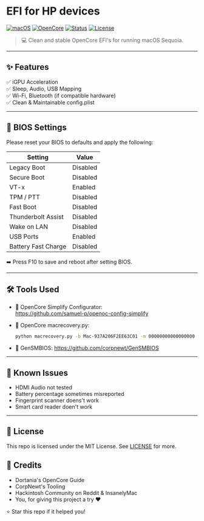 # EFI for HP devices

[![macOS](https://img.shields.io/badge/macOS-15-blue?style=flat-square&logo=apple)](#)
[![OpenCore](https://img.shields.io/badge/OpenCore-1.0.4-purple?style=flat-square&logo=hackaday)](https://dortania.github.io/OpenCore-Install-Guide/)
[![Status](https://img.shields.io/badge/Status-Working-brightgreen?style=flat-square)](#)
[![License](https://img.shields.io/github/license/DanielvG-IT/HP-EB830-G5-macOS?style=flat-square)](./LICENSE)

> 💻 Clean and stable OpenCore EFI's for running macOS Sequoia.

---

## ✨ Features

✅ iGPU Acceleration\
✅ Sleep, Audio, USB Mapping\
✅ Wi-Fi, Bluetooth (if compatible hardware)\
✅ Clean & Maintainable config.plist

---

## 🧠 BIOS Settings

Please reset your BIOS to defaults and apply the following:

| Setting                 | Value         |
|-------------------------|---------------|
| Legacy Boot             | Disabled      |
| Secure Boot             | Disabled      |
| VT-x          | Enabled       |
| TPM / PTT               | Disabled      |
| Fast Boot               | Disabled      |
| Thunderbolt Assist      | Disabled      |
| Wake on LAN             | Disabled      |
| USB Ports               | Enabled       |
| Battery Fast Charge     | Disabled      |

➡️ Press F10 to save and reboot after setting BIOS.

---

## 🛠 Tools Used

- 🧰 OpenCore Simplify Configurator:  
  https://github.com/samuel-p/openoc-config-simplify

- 🍎 OpenCore macrecovery.py:  
  ```bash
  python macrecovery.py -b Mac-937A206F2EE63C01 -m 00000000000000000 download
  ```

- 🧰 GenSMBIOS:
  https://github.com/corpnewt/GenSMBIOS

---

## 🚧 Known Issues
- HDMI Audio not tested
- Battery percentage sometimes misreported
- Fingerprint scanner doens't work
- Smart card reader doen't work

---

## 📜 License
This repo is licensed under the MIT License. See [LICENSE](LICENSE) for more.

## 🤝 Credits
- Dortania's OpenCore Guide
- CorpNewt's Tooling
- Hackintosh Community on Reddit & InsanelyMac
- You, for giving this project a try ❤️

⭐️ Star this repo if it helped you!
